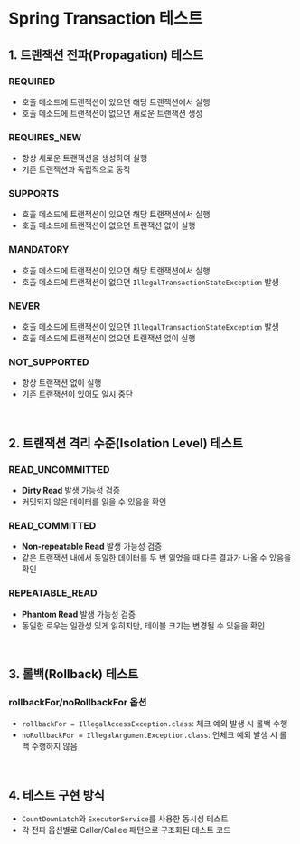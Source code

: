 # Spring Transaction 테스트

## 1. 트랜잭션 전파(Propagation) 테스트

### REQUIRED
- 호출 메소드에 트랜잭션이 있으면 해당 트랜잭션에서 실행
- 호출 메소드에 트랜잭션이 없으면 새로운 트랜잭션 생성

### REQUIRES_NEW
- 항상 새로운 트랜잭션을 생성하여 실행
- 기존 트랜잭션과 독립적으로 동작

### SUPPORTS
- 호출 메소드에 트랜잭션이 있으면 해당 트랜잭션에서 실행
- 호출 메소드에 트랜잭션이 없으면 트랜잭션 없이 실행

### MANDATORY
- 호출 메소드에 트랜잭션이 있으면 해당 트랜잭션에서 실행
- 호출 메소드에 트랜잭션이 없으면 `IllegalTransactionStateException` 발생

### NEVER
- 호출 메소드에 트랜잭션이 있으면 `IllegalTransactionStateException` 발생
- 호출 메소드에 트랜잭션이 없으면 트랜잭션 없이 실행

### NOT_SUPPORTED
- 항상 트랜잭션 없이 실행
- 기존 트랜잭션이 있어도 일시 중단

<br>

## 2. 트랜잭션 격리 수준(Isolation Level) 테스트

### READ_UNCOMMITTED
- **Dirty Read** 발생 가능성 검증
- 커밋되지 않은 데이터를 읽을 수 있음을 확인

### READ_COMMITTED
- **Non-repeatable Read** 발생 가능성 검증
- 같은 트랜잭션 내에서 동일한 데이터를 두 번 읽었을 때 다른 결과가 나올 수 있음을 확인

### REPEATABLE_READ
- **Phantom Read** 발생 가능성 검증
- 동일한 로우는 일관성 있게 읽히지만, 테이블 크기는 변경될 수 있음을 확인

<br>

## 3. 롤백(Rollback) 테스트

### rollbackFor/noRollbackFor 옵션
- `rollbackFor = IllegalAccessException.class`: 체크 예외 발생 시 롤백 수행
- `noRollbackFor = IllegalArgumentException.class`: 언체크 예외 발생 시 롤백 수행하지 않음

<br>

## 4. 테스트 구현 방식

- `CountDownLatch`와 `ExecutorService`를 사용한 동시성 테스트
- 각 전파 옵션별로 Caller/Callee 패턴으로 구조화된 테스트 코드